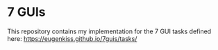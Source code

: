 # 7 GUIs

This repository contains my implementation for the 7 GUI tasks defined here: https://eugenkiss.github.io/7guis/tasks/

